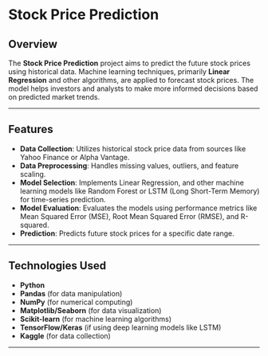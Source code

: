 # Stock Price Prediction

## Overview
The **Stock Price Prediction** project aims to predict the future stock prices using historical data. Machine learning techniques, primarily **Linear Regression** and other algorithms, are applied to forecast stock prices. The model helps investors and analysts to make more informed decisions based on predicted market trends.

---

## Features
- **Data Collection**: Utilizes historical stock price data from sources like Yahoo Finance or Alpha Vantage.
- **Data Preprocessing**: Handles missing values, outliers, and feature scaling.
- **Model Selection**: Implements Linear Regression, and other machine learning models like Random Forest or LSTM (Long Short-Term Memory) for time-series prediction.
- **Model Evaluation**: Evaluates the models using performance metrics like Mean Squared Error (MSE), Root Mean Squared Error (RMSE), and R-squared.
- **Prediction**: Predicts future stock prices for a specific date range.

---

## Technologies Used
- **Python**  
- **Pandas** (for data manipulation)  
- **NumPy** (for numerical computing)  
- **Matplotlib/Seaborn** (for data visualization)  
- **Scikit-learn** (for machine learning algorithms)  
- **TensorFlow/Keras** (if using deep learning models like LSTM)  
- **Kaggle** (for data collection)  

---
